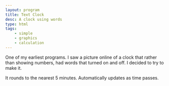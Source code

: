 ```yaml
---
layout: program
title: Text Clock
desc: A clock using words
type: html
tags:
    - simple
    - graphics
    - calculation
---
```


One of my earliest programs. I saw a picture online of a clock that rather than showing numbers, had words that turned on and off. I decided to try to make it.

It rounds to the nearest 5 minutes. Automatically updates as time passes.